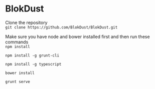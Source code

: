 BlokDust
========


Clone the repository   
`git clone https://github.com/BlokDust/BlokDust.git`

Make sure you have node and bower installed first and then run these commands   
`npm install`

`npm install -g grunt-cli`

`npm install -g typescript`

`bower install`

`grunt serve`


